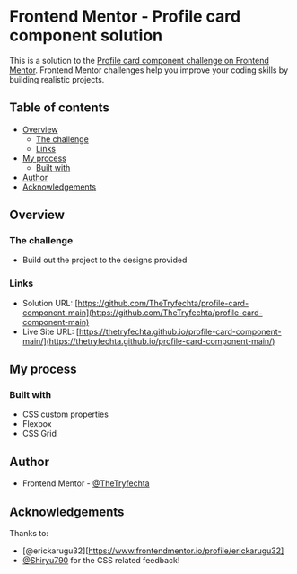 # Frontend Mentor - Profile card component solution

This is a solution to the [Profile card component challenge on Frontend Mentor](https://www.frontendmentor.io/challenges/profile-card-component-cfArpWshJ). Frontend Mentor challenges help you improve your coding skills by building realistic projects.

## Table of contents

- [Overview](#overview)
  - [The challenge](#the-challenge)
  - [Links](#links)
- [My process](#my-process)
  - [Built with](#built-with)
- [Author](#author)
- [Acknowledgements](#acknowledgements)

## Overview

### The challenge

- Build out the project to the designs provided

### Links

- Solution URL: [https://github.com/TheTryfechta/profile-card-component-main](https://github.com/TheTryfechta/profile-card-component-main)
- Live Site URL: [https://thetryfechta.github.io/profile-card-component-main/](https://thetryfechta.github.io/profile-card-component-main/)

## My process

### Built with

- CSS custom properties
- Flexbox
- CSS Grid

## Author

- Frontend Mentor - [@TheTryfechta](https://www.frontendmentor.io/profile/thetryfechta)

## Acknowledgements

Thanks to:

- [@erickarugu32][https://www.frontendmentor.io/profile/erickarugu32]
- [@Shiryu790](https://www.frontendmentor.io/profile/Shiryu790)
  for the CSS related feedback!
